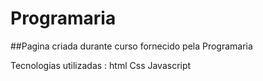 # Programaria

##Pagina criada durante curso fornecido pela Programaria

Tecnologias utilizadas :
html
Css
Javascript



